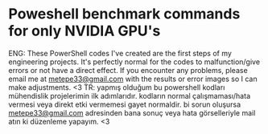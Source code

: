 # Poweshell benchmark commands for only NVIDIA GPU's
ENG:
These PowerShell codes I've created are the first steps of my engineering projects. It's perfectly normal for the codes to malfunction/give errors or not have a direct effect. If you encounter any problems, please email me at
metepe33@gmail.com with the results or error images so I can make adjustments. <3
TR:
yapmış olduğum bu powershell kodları mühendislik projelerimin ilk adımlarıdır. kodların normal çalışmaması/hata vermesi veya direkt etki vermemesi gayet normaldir. bi sorun oluşursa
metepe33@gmail.com adresinden bana sonuç veya hata görselleriyle mail atın ki düzenleme yapayım. <3
